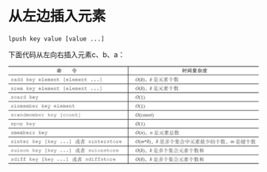 # 从左边插入元素

```text
lpush key value [value ...]
```

下面代码从左向右插入元素c、b、a：

![](../../.gitbook/assets/image%20%2832%29.png)

